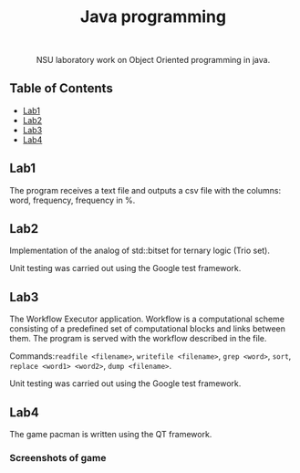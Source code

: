 <h1 align="center"> Java programming </h1> <br>

<p align="center">
NSU laboratory work on Object Oriented programming in java. 
</p>

## Table of Contents

- [Lab1](#lab1)
- [Lab2](#lab2)
- [Lab3](#lab3)
- [Lab4](#lab4)


## Lab1

The program receives a text file and outputs a csv file with the columns: word, frequency, frequency in %.

## Lab2

Implementation of the analog of std::bitset for ternary logic (Trio set).

Unit testing was carried out using the Google test framework.

## Lab3

The Workflow Executor application.
Workflow is a computational scheme consisting of a predefined set of computational blocks and links between them. The program is served with the workflow described in the file.

Commands:`readfile <filename>`, `writefile <filename>`, `grep <word>`, `sort`, `replace <word1> <word2>`, `dump <filename>`.

Unit testing was carried out using the Google test framework.

## Lab4

The game pacman is written using the QT framework.
### Screenshots of game

